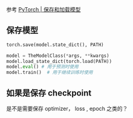 
参考
[PyTorch | 保存和加载模型](https://zhuanlan.zhihu.com/p/82038049)

## 保存模型
```python
torch.save(model.state_dict(), PATH)

model = TheModelClass(*args, **kwargs)
model.load_state_dict(torch.load(PATH))
model.eval() # 用于预测时使用
model.train()  # 用于继续训练时使用

```

## 如果是保存 checkpoint
是不是需要保存 optimizer， loss , epoch 之类的？
